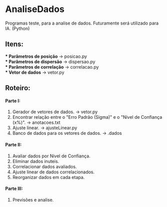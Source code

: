 # AnaliseDados
<p>
    Programas teste, para a analise de dados. Futuramente será utilizado para IA. (Python)
</p>

## Itens:
<p>
    <strong>* Parâmetros de posição</strong> -> posicao.py <br />
    <strong>* Parâmetros de dispersão</strong> -> dispersao.py <br />
    <strong>* Parâmetros de correlação</strong> -> correlacao.py <br />
    <strong>* Vetor de dados</strong> -> vetor.py <br />
</p>

## Roteiro:

#### Parte I:
1. Gerador de vetores de dados. -> vetor.py
2. Encontrar relação entre o "Erro Padrão (Sigma)" e o "Nivel de Confiança (x%)". -> anotacoes.txt
3. Ajuste linear. -> ajusteLinear.py
4. Banco de dados para os vetores de dados. -> .dados

#### Parte II:
1. Avaliar dados por Nivel de Confiança.
2. Eliminar dados inuteis.
3. Correlacionar dados avaliados.
4. Ajuste linear de dados correlacionados.
5. Reorganizar dados em cada etapa.

#### Parte III:
1. Previsões e analise.
